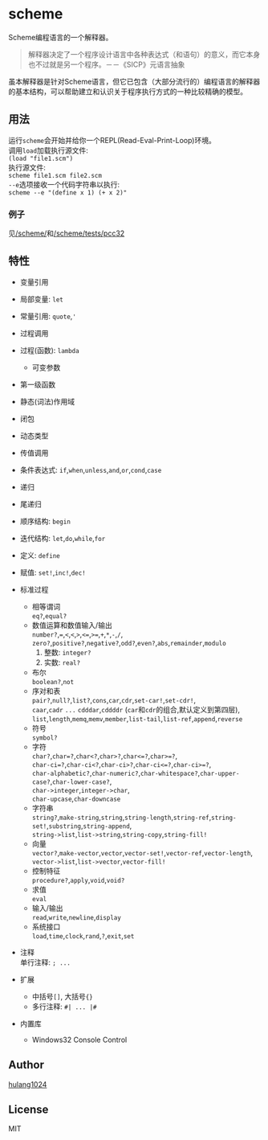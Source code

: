 # scheme
Scheme编程语言的一个解释器。

>解释器决定了一个程序设计语言中各种表达式（和语句）的意义，而它本身也不过就是另一个程序。－－《SICP》元语言抽象

虽本解释器是针对Scheme语言，但它已包含（大部分流行的）编程语言的解释器的基本结构，可以帮助建立和认识关于程序执行方式的一种比较精确的模型。

## 用法
运行`scheme`会开始并给你一个REPL(Read-Eval-Print-Loop)环境。  
调用`load`加载执行源文件:  
`(load "file1.scm")`  
执行源文件:  
`scheme file1.scm file2.scm`  
`--e`选项接收一个代码字符串以执行:  
`scheme --e "(define x 1) (+ x 2)"`  
### 例子
见[/scheme/](https://github.com/hulang1024/Lisp-programs/tree/master/scheme)和[/scheme/tests/pcc32](https://github.com/hulang1024/Lisp-programs/tree/master/scheme/tests/pcc32)


## 特性
* 变量引用
* 局部变量: `let`
* 常量引用: `quote`,`'`  
* 过程调用
* 过程(函数): `lambda`  
    + 可变参数  
* 第一级函数  
* 静态(词法)作用域
* 闭包
* 动态类型
* 传值调用
* 条件表达式: `if`,`when`,`unless`,`and`,`or`,`cond`,`case`
* 递归
* 尾递归
* 顺序结构: `begin`
* 迭代结构: `let`,`do`,`while`,`for`
* 定义: `define`
* 赋值: `set!`,`inc!`,`dec!`

* 标准过程
    + 相等谓词  
        `eq?`,`equal?`
    + 数值运算和数值输入/输出  
        `number?`,`=`,`<`,`<`,`>`,`<=`,`>=`,`+`,`*`,`-`,`/`,  
        `zero?`,`positive?`,`negative?`,`odd?`,`even?`,`abs`,`remainder`,`modulo`
       1. 整数: `integer?`
       2. 实数: `real?`
    + 布尔  
        `boolean?`,`not`
    + 序对和表  
        `pair?`,`null?`,`list?`,`cons`,`car`,`cdr`,`set-car!`,`set-cdr!`,  
        `caar`,`cadr` `...` `cdddar`,`cddddr` (`car`和`cdr`的组合,默认定义到第四层),  
        `list`,`length`,`memq`,`memv`,`member`,`list-tail`,`list-ref`,`append`,`reverse`
    + 符号  
        `symbol?`
    + 字符  
        `char?`,`char=?`,`char<?`,`char>?`,`char<=?`,`char>=?`,  
        `char-ci=?`,`char-ci<?`,`char-ci>?`,`char-ci<=?`,`char-ci>=?`,  
        `char-alphabetic?`,`char-numeric?`,`char-whitespace?`,`char-upper-case?`,`char-lower-case?`,  
        `char->integer`,`integer->char`,  
        `char-upcase`,`char-downcase`
    + 字符串    
        `string?`,`make-string`,`string`,`string-length`,`string-ref`,`string-set!`,`substring`,`string-append`,  
        `string->list`,`list->string`,`string-copy`,`string-fill!`
    + 向量  
        `vector?`,`make-vector`,`vector`,`vector-set!`,`vector-ref`,`vector-length`,  
        `vector->list`,`list->vector`,`vector-fill!`
    + 控制特征  
        `procedure?`,`apply`,`void`,`void?`
    + 求值  
        `eval`
    + 输入/输出  
        `read`,`write`,`newline`,`display`
    + 系统接口  
        `load`,`time`,`clock`,`rand`,`?`,`exit`,`set`
* 注释  
  单行注释: `; ...`  

* 扩展  
    + 中括号`[]`, 大括号`{}`  
    + 多行注释: `#| ... |#`  

* 内置库  
    + Windows32 Console Control


Author
-------
[hulang1024](https://github.com/hulang1024)


License
-------
MIT
